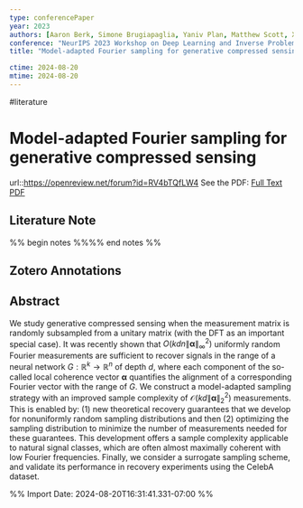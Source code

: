 ```yaml
---
type: conferencePaper
year: 2023
authors: [Aaron Berk, Simone Brugiapaglia, Yaniv Plan, Matthew Scott, Xia Sheng, Ozgur Yilmaz]
conference: "NeurIPS 2023 Workshop on Deep Learning and Inverse Problems"
title: "Model-adapted Fourier sampling for generative compressed sensing"

ctime: 2024-08-20
mtime: 2024-08-20
---
```

#literature
# Model-adapted Fourier sampling for generative compressed sensing
url::https://openreview.net/forum?id=RV4bTQfLW4
See the PDF: [Full Text PDF](zotero://select/library/items/5ZHPNG9Z)
## Literature Note
%% begin notes %%%% end notes %%
## Zotero Annotations

## Abstract
We study generative compressed sensing when the measurement matrix is randomly subsampled from a unitary matrix (with the DFT as an important special case). It was recently shown that $O(kdn\lVert \boldsymbol{\alpha}\rVert_{\infty}^{2})$ uniformly random Fourier measurements are sufficient to recover signals in the range of a neural network $G:\mathbb{R}^k \to \mathbb{R}^n$ of depth $d$, where each component of the so-called local coherence vector $\boldsymbol{\alpha}$ quantifies the alignment of a corresponding Fourier vector with the range of $G$. We construct a model-adapted sampling strategy with an improved sample complexity of $\mathcal{O}(kd\lVert \boldsymbol{\alpha}\rVert_{2}^{2})$ measurements. This is enabled by: (1) new theoretical recovery guarantees that we develop for nonuniformly random sampling distributions and then (2) optimizing the sampling distribution to minimize the number of measurements needed for these guarantees. This development offers a sample complexity applicable to natural signal classes, which are often almost maximally coherent with low Fourier frequencies. Finally, we consider a surrogate sampling scheme, and validate its performance in recovery experiments using the CelebA dataset.

%% Import Date: 2024-08-20T16:31:41.331-07:00 %%
